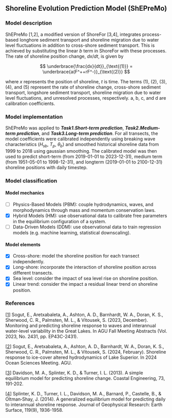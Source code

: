 ## Shoreline Evolution Prediction Model (ShEPreMo)
### Model description

ShEPreMo [1,2], a modified version of ShoreFor [3,4], integrates process-based longhore sediment transport and shoreline migration due to water level fluctuations in addition to cross-shore sediment transport. This is achieved by substituting the linear $b$ term in ShoreFor with these processes. The rate of shoreline position change, $dx/dt$, is given by

$$ \underbrace{\frac{dx}{dt}}_{\text{(1)}} = \underbrace{a(F^++rF^-)}_{\text{(2)}} $$

where $x$ represents the position of shoreline, $t$ is time. The terms (1), (2), (3), (4), and (5) represent the rate of shoreline change, cross-shore sediment transport, longshore sediment transport, shoreline migration due to water level fluctuations, and unresolved processes, respectively. a, b, c, and d are calibration coefficients.


### Model implementation
ShEPreMo was applied to ***Task1.Short-term prediction***, ***Task2.Medium-term prediction***, and ***Task3.Long-term prediction***. For all transects, the model coefficients were calibrated independently using breaking wave characteristics ($H_{sb}$, $T_p$, $\theta_{b}$) and smoothed historical shoreline data from 1999 to 2018 using gaussian smoothing. The calibrated model was then used to predict short-term (from 2019-01-01 to 2023-12-31), medium term (from 1951-05-01 to 1998-12-31), and longterm (2019-01-01 to 2100-12-31) shoreline positions with daily timestep.

### Model classification
#### Model mechanics
- [ ] Physics-Based Models (PBM): couple hydrodynamics, waves, and morphodynamics through mass and momentum conservation laws.
- [x] Hybrid Models (HM): use observational data to calibrate free parameters in the equilibrium configuration of a system.
- [ ] Data-Driven Models (DDM): use observational data to train regression models (e.g. machine learning, statistical downscaling).
#### Model elements 
- [x] Cross-shore: model the shoreline position for each transect independently.
- [x] Long-shore: incorporate the interaction of shoreline position across different transects.
- [x] Sea level: consider the impact of sea level rise on shoreline position.
- [x] Linear trend: consider the impact a residual linear trend on shoreline position.

### References
[[1]()]
Sogut, E., Aretxabaleta, A., Ashton, A. D., Barnhardt, W. A., Doran, K. S., Sherwood, C. R., Palmsten, M. L., & Vitousek, S. (2023, December). Monitoring and predicting shoreline response to waves and interannual water-level variability in the Great Lakes. In AGU Fall Meeting Abstracts (Vol. 2023, No. 2431, pp. EP43C-2431).

[[2]()]
Sogut, E., Aretxabaleta, A., Ashton, A. D., Barnhardt, W. A., Doran, K. S., Sherwood, C. R., Palmsten, M. L., & Vitousek, S. (2024, February). Shoreline response to ice-cover altered hydrodynamics of Lake Superior. In 2024 Ocean Sciences Meeting. AGU.

[[3]()]
Davidson, M. A., Splinter, K. D., & Turner, I. L. (2013). A simple equilibrium model for predicting shoreline change. Coastal Engineering, 73, 191-202.

[[4]()]
Splinter, K. D., Turner, I. L., Davidson, M. A., Barnard, P., Castelle, B., & Oltman‐Shay, J. (2014). A generalized equilibrium model for predicting daily to interannual shoreline response. Journal of Geophysical Research: Earth Surface, 119(9), 1936-1958.
